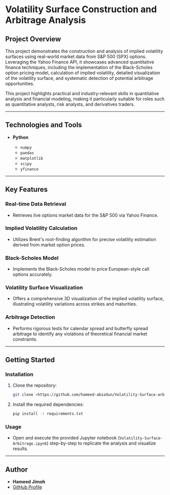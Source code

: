 # Volatility Surface Construction and Arbitrage Analysis

## Project Overview

This project demonstrates the construction and analysis of implied volatility surfaces using real-world market data from S\&P 500 (SPX) options. Leveraging the Yahoo Finance API, it showcases advanced quantitative finance techniques, including the implementation of the Black-Scholes option pricing model, calculation of implied volatility, detailed visualization of the volatility surface, and systematic detection of potential arbitrage opportunities.

This project highlights practical and industry-relevant skills in quantitative analysis and financial modeling, making it particularly suitable for roles such as quantitative analysts, risk analysts, and derivatives traders.

---

## Technologies and Tools

* **Python**

  * `numpy`
  * `pandas`
  * `matplotlib`
  * `scipy`
  * `yfinance`

---

## Key Features

### Real-time Data Retrieval

* Retrieves live options market data for the S\&P 500 via Yahoo Finance.

### Implied Volatility Calculation

* Utilizes Brent's root-finding algorithm for precise volatility estimation derived from market option prices.

### Black-Scholes Model

* Implements the Black-Scholes model to price European-style call options accurately.

### Volatility Surface Visualization

* Offers a comprehensive 3D visualization of the implied volatility surface, illustrating volatility variations across strikes and maturities.

### Arbitrage Detection

* Performs rigorous tests for calendar spread and butterfly spread arbitrage to identify any violations of theoretical financial market constraints.

---

## Getting Started

### Installation

1. Clone the repository:

   ```bash
   git clone <https://github.com/hameed-abiodun/Volatility-Surface-arbitrage>
   ```

2. Install the required dependencies:

   ```bash
   pip install -r requirements.txt
   ```

### Usage

* Open and execute the provided Jupyter notebook (`Volatility-Surface-Arbitrage.ipynb`) step-by-step to replicate the analysis and visualize results.

---

##  Author

* **Hameed Jimoh**
* [GitHub Profile](https://github.com/hameed-abiodun/)
